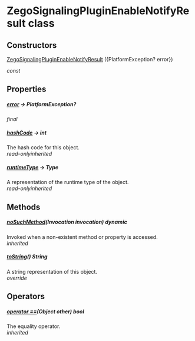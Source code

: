 


# ZegoSignalingPluginEnableNotifyResult class













## Constructors

[ZegoSignalingPluginEnableNotifyResult](../zego_uikit_prebuilt_live_audio_room/ZegoSignalingPluginEnableNotifyResult/ZegoSignalingPluginEnableNotifyResult.md) ({PlatformException? error})

  _const_ 


## Properties

##### [error](../zego_uikit_prebuilt_live_audio_room/ZegoSignalingPluginEnableNotifyResult/error.md) &#8594; PlatformException?



  
_<span class="feature">final</span>_



##### [hashCode](../zego_uikit_prebuilt_live_audio_room/ZegoSignalingPluginEnableNotifyResult/hashCode.md) &#8594; int



The hash code for this object.  
_<span class="feature">read-only</span><span class="feature">inherited</span>_



##### [runtimeType](../zego_uikit_prebuilt_live_audio_room/ZegoSignalingPluginEnableNotifyResult/runtimeType.md) &#8594; Type



A representation of the runtime type of the object.  
_<span class="feature">read-only</span><span class="feature">inherited</span>_





## Methods

##### [noSuchMethod](../zego_uikit_prebuilt_live_audio_room/ZegoSignalingPluginEnableNotifyResult/noSuchMethod.md)(Invocation invocation) dynamic



Invoked when a non-existent method or property is accessed.  
_<span class="feature">inherited</span>_



##### [toString](../zego_uikit_prebuilt_live_audio_room/ZegoSignalingPluginEnableNotifyResult/toString.md)() String



A string representation of this object.  
_<span class="feature">override</span>_





## Operators

##### [operator ==](../zego_uikit_prebuilt_live_audio_room/ZegoSignalingPluginEnableNotifyResult/operator_equals.md)(Object other) bool



The equality operator.  
_<span class="feature">inherited</span>_















